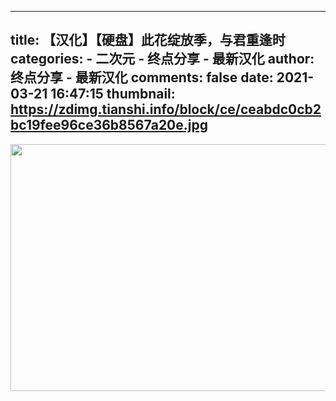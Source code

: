 
---
title: 【汉化】【硬盘】此花绽放季，与君重逢时
categories: 
    - 二次元
    - 终点分享 - 最新汉化
author: 终点分享 - 最新汉化
comments: false
date: 2021-03-21 16:47:15
thumbnail: https://zdimg.tianshi.info/block/ce/ceabdc0cb2bc19fee96ce36b8567a20e.jpg
---

<div>   
<img src="https://zdimg.tianshi.info/block/ce/ceabdc0cb2bc19fee96ce36b8567a20e.jpg" width="860" height="395" referrerpolicy="no-referrer">  
</div>
            
